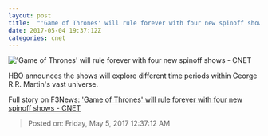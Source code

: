 ```yaml
---
layout: post
title:  "'Game of Thrones' will rule forever with four new spinoff shows     - CNET"
date: 2017-05-04 19:37:12Z
categories: cnet
---
```


!['Game of Thrones' will rule forever with four new spinoff shows     - CNET](https://cnet3.cbsistatic.com/img/t-fP3VFofwpSZZ6AJu4y81SmguY=/670x503/2017/05/04/fb61d5d2-812a-405e-8437-5baab4cc3ce1/gameofthronestitlecard.jpg)

HBO announces the shows will explore different time periods within George R.R. Martin's vast universe.


Full story on F3News: ['Game of Thrones' will rule forever with four new spinoff shows     - CNET](http://www.f3nws.com/n/myNpHC)

> Posted on: Friday, May 5, 2017 12:37:12 AM
